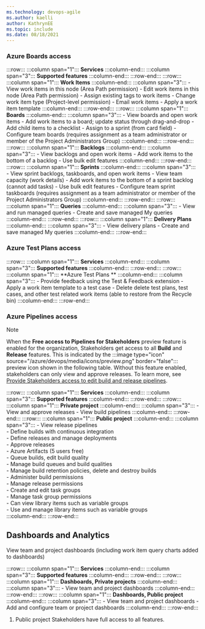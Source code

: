 ```yaml
---
ms.technology: devops-agile
ms.author: kaelli
author: KathrynEE
ms.topic: include
ms.date: 08/18/2021
---
```



### Azure Boards access

:::row:::
   :::column span="1":::
      **Services** 
   :::column-end:::
   :::column span="3":::
      **Supported features**
   :::column-end:::
:::row-end:::
:::row:::
   :::column span="1":::
      **Work Items** 
   :::column-end:::
   :::column span="3":::
      - View work items in this node (Area Path permission)
      - Edit work items in this node (Area Path permission)
      - Assign existing tags to work items 
      - Change work item type (Project-level permission)
      - Email work items
      - Apply a work item template
   :::column-end:::
:::row-end:::
:::row:::
   :::column span="1":::
      **Boards** 
   :::column-end:::
   :::column span="3":::
      - View boards and open work items
      - Add work items to a board; update status through drag-and-drop
      - Add child items to a checklist
      - Assign to a sprint (from card field)
      - Configure team boards (requires assignment as a team administrator or member of the Project Administrators Group)
   :::column-end:::
:::row-end:::
:::row:::
   :::column span="1":::
      **Backlogs** 
   :::column-end:::
   :::column span="3":::
      - View backlogs and open work items
      - Add work items to the bottom of a backlog 
      - Use bulk edit features
   :::column-end:::
:::row-end:::
:::row:::
   :::column span="1":::
      **Sprints** 
   :::column-end:::
   :::column span="3":::
      - View sprint backlogs, taskboards, and open work items
      - View team capacity (work details)
      - Add work items to the bottom of a sprint backlog (cannot add tasks) 
      - Use bulk edit features
      - Configure team sprint taskboards (requires assignment as a team administrator or member of the Project Administrators Group)
   :::column-end:::
:::row-end:::
:::row:::
   :::column span="1":::
      **Queries** 
   :::column-end:::
   :::column span="3":::
      - View and run managed queries
      - Create and save managed My queries
   :::column-end:::
:::row-end:::
:::row:::
   :::column span="1":::
      **Delivery Plans** 
   :::column-end:::
   :::column span="3":::
      - View delivery plans
      - Create and save managed My queries
   :::column-end:::
:::row-end:::



### Azure Test Plans access

:::row:::
   :::column span="1":::
      **Services** 
   :::column-end:::
   :::column span="3":::
      **Supported features**
   :::column-end:::
:::row-end:::
:::row:::
   :::column span="1":::
      **Azure Test Plans ** 
   :::column-end:::
   :::column span="3":::
      - Provide feedback using the Test & Feedback extension
      - Apply a work item template to a test case
      - Delete delete test plans, test cases, and other test related work items (able to restore from the Recycle bin) 
   :::column-end:::
:::row-end:::



### Azure Pipelines access

> [!NOTE]   
>  When the **Free access to Pipelines for Stakeholders** preview feature is enabled for the organization, Stakeholders get access to all **Build** and **Release** features. This is indicated by the :::image type="icon" source="/azure/devops/media/icons/preview.png" border="false"::: preview icon shown in the following table. Without this feature enabled, stakeholders can only view and approve releases. To learn more, see [Provide Stakeholders access to edit build and release pipelines](../provide-stakeholder-pipeline-access.md).

:::row:::
   :::column span="1":::
      **Services** 
   :::column-end:::
   :::column span="3":::
      **Supported features**
   :::column-end:::
:::row-end:::
:::row:::
   :::column span="1":::
      **Private project** 
   :::column-end:::
   :::column span="3":::
      - View and approve releases
      - View build pipelines
   :::column-end:::
:::row-end:::
:::row:::
   :::column span="1":::
      **Public project** 
   :::column-end:::
   :::column span="3":::
      - View release pipelines  
      - Define builds with continuous integration  
      - Define releases and manage deployments  
      - Approve releases  
      - Azure Artifacts (5 users free)  
      - Queue builds, edit build quality  
      - Manage build queues and build qualities  
      - Manage build retention policies, delete and destroy builds  
      - Administer build permissions   
      - Manage release permissions  
      - Create and edit task groups   
      - Manage task group permissions  
      - Can view library items such as variable groups   
      - Use and manage library items such as variable groups   
   :::column-end:::
:::row-end:::



## Dashboards and Analytics


View team and project dashboards (including work item query charts added to dashboards) 


:::row:::
   :::column span="1":::
      **Services** 
   :::column-end:::
   :::column span="3":::
      **Supported features**
   :::column-end:::
:::row-end:::
:::row:::
   :::column span="1":::
      **Dashboards, Private projects** 
   :::column-end:::
   :::column span="3":::
      - View team and project dashboards 
   :::column-end:::
:::row-end:::
:::row:::
   :::column span="1":::
      **Dashboards, Public project** 
   :::column-end:::
   :::column span="3":::
      - View team and project dashboards
      - Add and configure team or project dashboards 
   :::column-end:::
:::row-end:::

1. Public project Stakeholders have full access to all features. 
